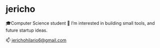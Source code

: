 # jericho

🎓Computer Science student
🔭 I’m interested in building small tools, and future startup ideas.

📫 jerichohilario6@gmail.com
